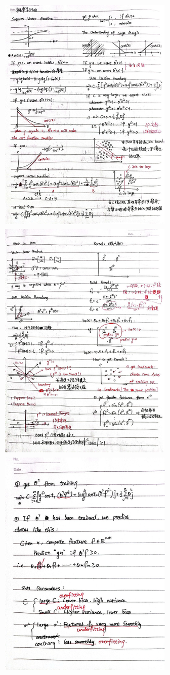 ![](Aspose.Words.98a4c689-9752-4bd5-86b1-dec6de5a7779.001.jpeg)

![](Aspose.Words.98a4c689-9752-4bd5-86b1-dec6de5a7779.002.jpeg)

![](Aspose.Words.98a4c689-9752-4bd5-86b1-dec6de5a7779.003.jpeg)
